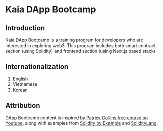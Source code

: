# Kaia DApp Bootcamp

## Introduction
Kaia DApp Bootcamp is a training program for developers who are interested in exploring web3. This program includes both smart contract section (using Solidity) and frontend section (using Next.js based stack)

## Internationalization
1. English
2. Vietnamese
3. Korean

## Attribution
DApp Bootcamp content is inspired by [Patrick Collins free course on Youtube](https://www.youtube.com/@PatrickAlphaC), along with examples from [Solidity by Example](https://solidity-by-example.org/) and [SolidityLang](https://soliditylang.org/).
